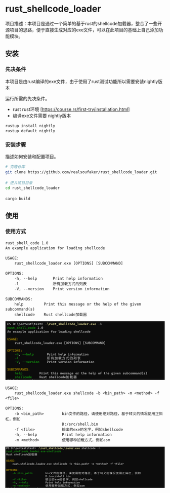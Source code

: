 # rust_shellcode_loader

项目描述：本项目是通过一个简单的基于rust的shellcode加载器，整合了一些开源项目的思路，便于直接生成对应的exe文件，可以在此项目的基础上自己添加功能模块。

## 安装

### 先决条件

本项目是由rust编译的exe文件，由于使用了rust测试功能所以需要安装nightly版本

运行所需的先决条件。

- rust
rust环境 [https://course.rs/first-try/installation.html]
- 编译exe文件需要
nightly版本
```shell
rustup install nightly
rustup default nightly
```

### 安装步骤

描述如何安装和配置项目。

```bash
# 克隆仓库
git clone https://github.com/realsoufaker/rust_shellcode_loader.git

# 进入项目目录
cd rust_shellcode_loader

cargo build
```

## 使用
### 使用方式

```
rust_shell_code 1.0
An example application for loading shellcode

USAGE:
    rust_shellcode_loader.exe [OPTIONS] [SUBCOMMAND]

OPTIONS:
    -h, --help       Print help information
    -l               所有加载方式的列表
    -V, --version    Print version information

SUBCOMMANDS:
    help         Print this message or the help of the given subcommand(s)
    shellcode    Rust shellcode加载器
```
![alt text](/docs/image.png)

```
USAGE:
    rust_shellcode_loader.exe shellcode -b <bin_path> -m <method> -f <file>

OPTIONS:
    -b <bin_path>        bin文件的路径，请使用绝对路径，基于转义的情况使用正斜杠，例如
                         D:/src/shell.bin
    -f <file>            输出的exe的名字，例如shellcode
    -h, --help           Print help information
    -m <method>          使用哪种加载方式，例如asm
```

![alt text](/docs/image1.png)
